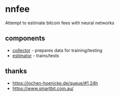 # nnfee

Attempt to estimate bitcoin fees with neural networks

## components

* [collector](collector/) - prepares data for training/testing
* [estimator](estimator/) - trains/tests

## thanks

* https://jochen-hoenicke.de/queue/#1,24h
* https://www.smartbit.com.au/
